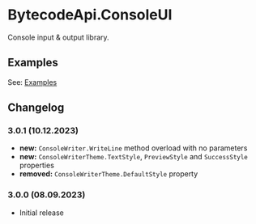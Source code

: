 # BytecodeApi.ConsoleUI

Console input & output library.

## Examples

See: [Examples](https://github.com/bytecode77/bytecode-api/blob/master/BytecodeApi.ConsoleUI/README.md)

## Changelog

### 3.0.1 (10.12.2023)

* **new:** `ConsoleWriter.WriteLine` method overload with no parameters
* **new:** `ConsoleWriterTheme.TextStyle`, `PreviewStyle` and `SuccessStyle` properties
* **removed:** `ConsoleWriterTheme.DefaultStyle` property

### 3.0.0 (08.09.2023)

* Initial release